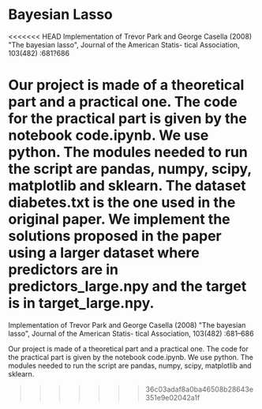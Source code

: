 # Bayesian Lasso

<<<<<<< HEAD
Implementation of Trevor Park and George Casella (2008) "The bayesian lasso", Journal of the American Statis- tical Association, 103(482) :681?686

Our project is made of a theoretical part and a practical one. The code for the practical part is given by the notebook code.ipynb. We use python. The modules needed to run the script are pandas, numpy, scipy, matplotlib and sklearn. The dataset diabetes.txt is the one used in the original paper. We implement the solutions proposed in the paper using a larger dataset where predictors are in predictors_large.npy and the target is in target_large.npy.
=======
Implementation of Trevor Park and George Casella (2008) "The bayesian lasso", Journal of the American Statis- tical Association, 103(482) :681–686

Our project is made of a theoretical part and a practical one. The code for the practical part is given by the notebook code.ipynb. We use python. The modules needed to run the script are pandas, numpy, scipy, matplotlib and sklearn.
>>>>>>> 36c03adaf8a0ba46508b28643e351e9e02042a1f
